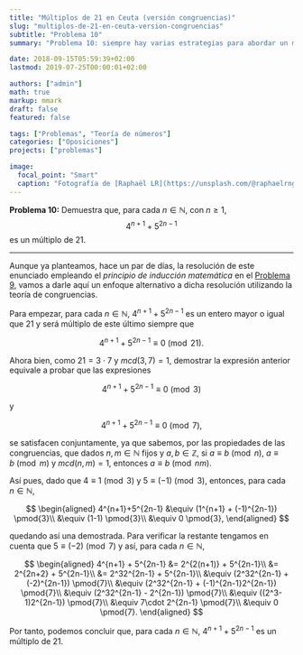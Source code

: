 ```yaml
---
title: "Múltiplos de 21 en Ceuta (versión congruencias)"
slug: "multiplos-de-21-en-ceuta-version-congruencias"
subtitle: "Problema 10"
summary: "Problema 10: siempre hay varias estrategias para abordar un mismo problema."

date: 2018-09-15T05:59:39+02:00
lastmod: 2019-07-25T00:00:01+02:00

authors: ["admin"]
math: true
markup: mmark
draft: false
featured: false

tags: ["Problemas", "Teoría de números"]
categories: ["Oposiciones"]
projects: ["problemas"]

image:
  focal_point: "Smart"
  caption: "Fotografía de [Raphaël LR](https://unsplash.com/@raphaelrng), disponible en [Unsplash](https://unsplash.com/photos/wRZE35mwNak)."
---
```


**Problema 10:** Demuestra que, para cada $n\in\mathbb{N}$, con $n\geq 1$, $$4^{n+1} + 5^{2n-1}$$ es un múltiplo de 21.
<!--more-->

***

Aunque ya planteamos, hace un par de días, la resolución de este enunciado empleando el *principio de inducción matemática* en el [Problema 9](/2018/09/13/multiplos-de-21-en-ceuta/), vamos a darle aquí un enfoque alternativo a dicha resolución utilizando la teoría de congruencias.

Para empezar, para cada $n\in\mathbb{N}$, $4^{n+1} + 5^{2n-1}$ es un entero mayor o igual que 21 y será múltiplo de este último siempre que 

$$
4^{n+1} + 5^{2n-1}\equiv 0 \pmod{21}.
$$

Ahora bien, como $21=3\cdot 7$ y $mcd(3,7)=1$, demostrar la expresión anterior equivale a probar que las expresiones

$$
4^{n+1} + 5^{2n-1}\equiv 0 \pmod{3}
$$

y

$$
4^{n+1} + 5^{2n-1}\equiv 0 \pmod{7},
$$

se satisfacen conjuntamente, ya que sabemos, por las propiedades de las congruencias, que dados $n,m\in\mathbb{N}$ fijos y $a,b\in\mathbb{Z}$, si $a\equiv b \pmod{n}$, $a\equiv b \pmod{m}$ y $mcd(n,m)=1$, entonces $a\equiv b \pmod{nm}$.

Así pues, dado que $4\equiv 1 \pmod{3}$ y $5\equiv (-1) \pmod{3}$, entonces, para cada $n\in\mathbb{N}$,

$$
\begin{aligned}
4^{n+1}+5^{2n-1} &\equiv (1^{n+1} + (-1)^{2n-1}) \pmod{3}\\
&\equiv (1-1) \pmod{3}\\
&\equiv 0 \pmod{3},
\end{aligned}
$$

quedando así una demostrada. Para verificar la restante tengamos en cuenta que $5\equiv (-2) \pmod{7}$ y así, para cada $n\in\mathbb{N}$,

$$
\begin{aligned}
4^{n+1} + 5^{2n-1} &= 2^{2(n+1)} + 5^{2n-1}\\
&= 2^{2n+2} + 5^{2n-1}\\
&= 2^32^{2n-1} + 5^{2n-1}\\
&\equiv (2^32^{2n-1} + (-2)^{2n-1}) \pmod{7}\\
&\equiv (2^32^{2n-1} + (-1)^{2n-1}2^{2n-1}) \pmod{7}\\
&\equiv (2^32^{2n-1} - 2^{2n-1}) \pmod{7}\\
&\equiv ((2^3-1)2^{2n-1}) \pmod{7}\\
&\equiv 7\cdot 2^{2n-1} \pmod{7}\\
&\equiv 0 \pmod{7}.
\end{aligned}
$$

Por tanto, podemos concluir que, para cada $n\in\mathbb{N}$, $4^{n+1} + 5^{2n-1}$ es un múltiplo de 21.
